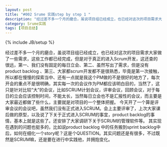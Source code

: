 ```yaml
---
layout: post
title: "#002 Srume 实践step by step 1 "
description: "经过差不多一个月的磨合，虽说项目组已经成立，也已经对这次的项目需求大家做了一些需求，这些工作都已经完成，但是对于真正的进入Scrum开发，这还查的很远，第一、我们没有固定的每日立会、第二、虽然写出了需求，但是没有product backlog "
category: Srume实践
tags: [项目总结]
---
```

{% include JB/setup %}
<p>
经过差不多一个月的磨合，虽说项目组已经成立，也已经对这次的项目需求大家做了一些需求，这些工作都已经完成，但是对于真正的进入Scrum开发，这还查的很远，第一、我们没有固定的每日立会、第二、虽然写出了需求，但是没有product backlog 、第三、大家都scrum开发都不是很熟悉，毕竟是第一次接触，所以都在慢慢的探索当中、还有一点就是我这个PM做的不是很好的地方了，每次开会的重点不是很明确，其实每一次的会议作为PM都应该明白目的，当然了，这只是针对比较“大”的会议，比如SCRUM计划会议，评审会议，回顾会议，对于每日的立会应该控制时间，不能太长，当然每日立会也不是汇报性的会议，而主要是大家最近都做了些什么，主要就是对项目的一个整体把握。
今天开了一个算是评审会议的会议吧，虽然我们没有正式进入SCRUM。会上主要评审了，上次大家课后做的原型，以及说了下关于正式进入SCRUM的事宜，product backlog的事情，基本上就是这些了。还安排了大家调研下关于SCRUM的管理软件等。
其实现在遇到的问题也挺多的，比如说product backlog 中的任务搬到sprint backlog中后，如何在细化一个story呢？这是个QUESTION。其实问题还是有很多，不过既然是SCRUM嘛，还是要在进行中实践他，并拥抱变化。
</p>